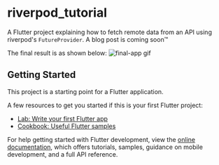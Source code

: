 # riverpod_tutorial

A Flutter project explaining how to fetch remote data from an API using riverpod's `FutureProvider`. A blog post is coming soon™️

The final result is as shown below:
![final-app gif](https://user-images.githubusercontent.com/28487357/187281375-05435ee6-04ae-466f-98e7-68677f1fd06f.gif)

## Getting Started

This project is a starting point for a Flutter application.

A few resources to get you started if this is your first Flutter project:

- [Lab: Write your first Flutter app](https://docs.flutter.dev/get-started/codelab)
- [Cookbook: Useful Flutter samples](https://docs.flutter.dev/cookbook)

For help getting started with Flutter development, view the
[online documentation](https://docs.flutter.dev/), which offers tutorials,
samples, guidance on mobile development, and a full API reference.
